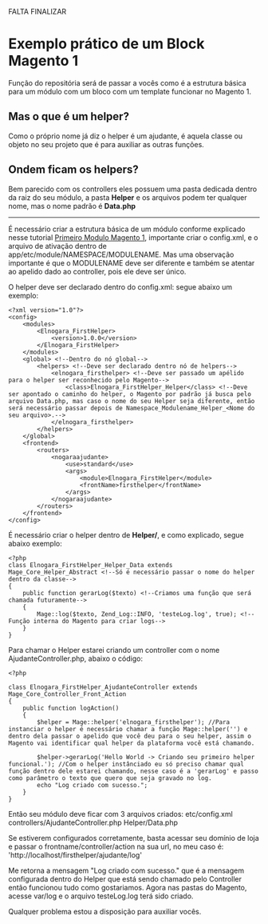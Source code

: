 FALTA FINALIZAR

# Exemplo prático de um Block Magento 1
Função do repositória será de passar a vocês como é a estrutura básica para um módulo com um bloco com um template funcionar no Magento 1.

<h2>Mas o que é um helper?</h2>
Como o próprio nome já diz o helper é um ajudante, é aquela classe ou objeto no seu projeto que é para auxiliar as outras funções.

<h2>Ondem ficam os helpers?</h2>
Bem parecido com os controllers eles possuem uma pasta dedicada dentro da raiz do seu módulo, a pasta <strong>Helper</strong> e os arquivos podem ter qualquer nome, mas o nome padrão é <strong>Data.php</strong>

---
É necessário criar a estrutura básica de um módulo conforme explicado nesse tutorial <a href="https://github.com/ElNogara/Primeiro-Modulo-Magento-1">Primeiro Modulo Magento 1</a>, importante criar o config.xml, e o arquivo de ativação dentro de app/etc/module/NAMESPACE/MODULENAME. Mas uma observação importante é que o MODULENAME deve ser diferente e também se atentar ao apelido dado ao controller, pois ele deve ser único.

O helper deve ser declarado dentro do config.xml: segue abaixo um exemplo:
```
<?xml version="1.0"?>
<config>
    <modules>
        <Elnogara_FirstHelper>
            <version>1.0.0</version>
        </Elnogara_FirstHelper>
    </modules>
    <global> <!--Dentro do nó global-->
        <helpers> <!--Deve ser declarado dentro nó de helpers-->
            <elnogara_firsthelper> <!--Deve ser passado um apélido para o helper ser reconhecido pelo Magento-->
                <class>Elnogara_FirstHelper_Helper</class> <!--Deve ser apontado o caminho do helper, o Magento por padrão já busca pelo arquivo Data.php, mas caso o nome do seu Helper seja diferente, então será necessário passar depois de Namespace_Modulename_Helper_<Nome do seu arquivo>.-->
            </elnogara_firsthelper>
        </helpers>
    </global>
    <frontend>
        <routers>
            <nogaraajudante>
                <use>standard</use>
                <args>
                    <module>Elnogara_FirstHelper</module>
                    <frontName>firsthelper</frontName>
                </args>
            </nogaraajudante>
        </routers>
    </frontend>
</config>
```

É necessário criar o helper dentro de <strong>Helper/</strong>, e como explicado, segue abaixo exemplo:
```
<?php
class Elnogara_FirstHelper_Helper_Data extends Mage_Core_Helper_Abstract <!--Só é necessário passar o nome do helper dentro da classe-->
{
    public function gerarLog($texto) <!--Criamos uma função que será chamada futuramente-->
    {
        Mage::log($texto, Zend_Log::INFO, 'testeLog.log', true); <!--Função interna do Magento para criar logs-->
    }
}
```

Para chamar o Helper estarei criando um controller com o nome AjudanteController.php, abaixo o código:
```
<?php

class Elnogara_FirstHelper_AjudanteController extends Mage_Core_Controller_Front_Action
{
    public function logAction()
    {
        $helper = Mage::helper('elnogara_firsthelper'); //Para instanciar o helper é necessário chamar a função Mage::helper('') e dentro dela passar o apelido que você deu para o seu helper, assim o Magento vai identificar qual helper da plataforma você está chamando.
        
        $helper->gerarLog('Hello World -> Criando seu primeiro helper funcional.'); //Com o helper instânciado eu só preciso chamar qual função dentro dele estarei chamando, nesse caso é a 'gerarLog' e passo como parâmetro o texto que quero que seja gravado no log.
        echo "Log criado com sucesso.";
    }
}
```

Então seu módulo deve ficar com 3 arquivos criados:
etc/config.xml
controllers/AjudanteController.php
Helper/Data.php

Se estiverem configurados corretamente, basta acessar seu domínio de loja e passar o frontname/controller/action na sua url, no meu caso é:
'http://localhost/firsthelper/ajudante/log'

Me retorna a mensagem "Log criado com sucesso." que é a mensagem configurada dentro do Helper que está sendo chamado pelo Controller então funcionou tudo como gostariamos.
Agora nas pastas do Magento, acesse var/log e o arquivo testeLog.log terá sido criado.

Qualquer problema estou a disposição para auxiliar vocês.
